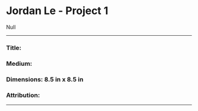 # Jordan Le - Project 1

Null

---

### Title:

### Medium:

### Dimensions: 8.5 in x 8.5 in

### Attribution:

---

![]()

